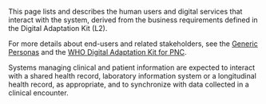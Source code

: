 This page lists and describes the human users and digital services that interact with the system, derived from the business requirements defined in the Digital Adaptation Kit (L2). 

For more details about end-users and related stakeholders, see the [Generic Personas](personas.html) and the [WHO Digital Adaptation Kit for PNC](https://iris.who.int/handle/10665/381725).

Systems managing clinical and patient information are expected to interact with a shared health record, laboratory information system or a longitudinal health record, as appropriate, and to synchronize with data collected in a clinical encounter.